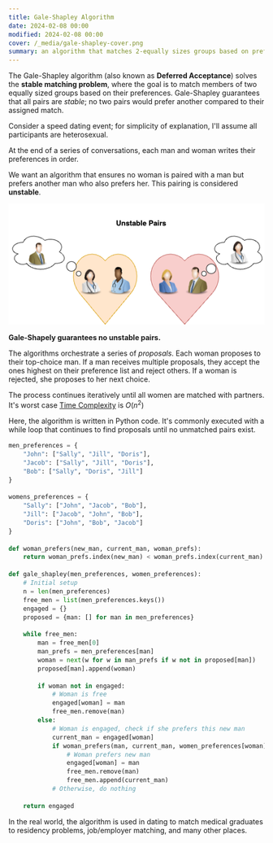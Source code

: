 ```yaml
---
title: Gale-Shapley Algorithm
date: 2024-02-08 00:00
modified: 2024-02-08 00:00
cover: /_media/gale-shapley-cover.png
summary: an algorithm that matches 2-equally sizes groups based on preferences.
---
```


The Gale-Shapley algorithm (also known as **Deferred Acceptance**) solves the **stable matching problem**, where the goal is to match members of two equally sized groups based on their preferences. Gale-Shapley guarantees that all pairs are *stable*; no two pairs would prefer another compared to their assigned match.

Consider a speed dating event; for simplicity of explanation, I'll assume all participants are heterosexual.

At the end of a series of conversations, each man and woman writes their preferences in order.

We want an algorithm that ensures no woman is paired with a man but prefers another man who also prefers her. This pairing is considered **unstable**.

![Unstable Pairs](../_media/unstable-pairs.png)

**Gale-Shapely guarantees no unstable pairs.**

The algorithms orchestrate a series of *proposals*. Each woman proposes to their top-choice man. If a man receives multiple proposals, they accept the ones highest on their preference list and reject others. If a woman is rejected, she proposes to her next choice.

The process continues iteratively until all women are matched with partners. It's worst case [Time Complexity](time-complexity.md) is $O(n^2)$

Here, the algorithm is written in Python code. It's commonly executed with a while loop that continues to find proposals until no unmatched pairs exist.

```python
men_preferences = {
    "John": ["Sally", "Jill", "Doris"],
    "Jacob": ["Sally", "Jill", "Doris"],
    "Bob": ["Sally", "Doris", "Jill"]
}

womens_preferences = {
    "Sally": ["John", "Jacob", "Bob"],
    "Jill": ["Jacob", "John", "Bob"],
    "Doris": ["John", "Bob", "Jacob"]
}

def woman_prefers(new_man, current_man, woman_prefs):
    return woman_prefs.index(new_man) < woman_prefs.index(current_man)

def gale_shapley(men_preferences, women_preferences):
    # Initial setup
    n = len(men_preferences)
    free_men = list(men_preferences.keys())
    engaged = {}
    proposed = {man: [] for man in men_preferences}

    while free_men:
        man = free_men[0]
        man_prefs = men_preferences[man]
        woman = next(w for w in man_prefs if w not in proposed[man])
        proposed[man].append(woman)

        if woman not in engaged:
            # Woman is free
            engaged[woman] = man
            free_men.remove(man)
        else:
            # Woman is engaged, check if she prefers this new man
            current_man = engaged[woman]
            if woman_prefers(man, current_man, women_preferences[woman]):
                # Woman prefers new man
                engaged[woman] = man
                free_men.remove(man)
                free_men.append(current_man)
            # Otherwise, do nothing

    return engaged
```

In the real world, the algorithm is used in dating to match medical graduates to residency problems, job/employer matching, and many other places.
